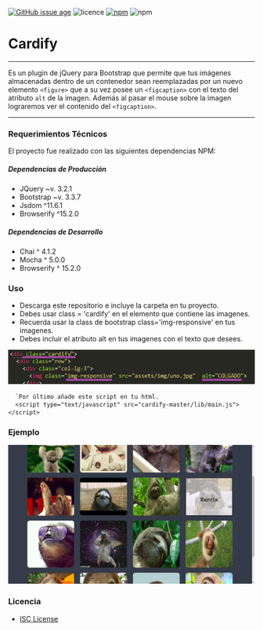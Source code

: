 [![GitHub issue age](https://img.shields.io/badge/created-January%202018-31C285.svg)](https://github.com/meliveloz/cardify) ![licence](https://img.shields.io/badge/license-ISC-1F618D.svg) [![npm](https://img.shields.io/badge/npm-v8.9.0-orange.svg)]() ![npm](https://img.shields.io/badge/author-melivalvane-C0225C.svg)

# Cardify

***
Es un plugin de jQuery para Bootstrap que permite que tus imágenes almacenadas dentro de un contenedor sean reemplazadas por un nuevo elemento `<figure>` que a su vez posee un `<figcaption>` con el texto del atributo `alt` de la imagen.
Además al pasar el mouse sobre la imagen lograremos ver el contenido del 
`<figcaption>`.
***

### Requerimientos Técnicos

El proyecto fue realizado con las siguientes dependencias NPM:

##### Dependencias de Producción
  - JQuery ~v. 3.2.1
  - Bootstrap ~v. 3.3.7
  - Jsdom ^11.6.1
  - Browserify ^15.2.0

##### Dependencias de Desarrollo
  - Chai ^ 4.1.2
  - Mocha ^ 5.0.0
  - Browserify ^ 15.2.0 

### Uso

+ Descarga este repositorio e incluye la carpeta en tu proyecto.
+ Debes usar class = 'cardify' en el elemento que contiene las imagenes.
+ Recuerda usar la class de bootstrap class='img-responsive' en tus imagenes.
+ Debes incluir el atributo alt en tus imagenes con el texto que desees.

![](assets/img/explainreadme.png)

```
  `Por último añade este script en tu html.
  <script type="text/javascript" src="cardify-master/lib/main.js"></script>
```


### Ejemplo

![](assets/img/img_example.png)


### Licencia

+ [ISC License](https://opensource.org/licenses/ISC)
   
